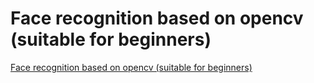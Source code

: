 # Face recognition based on opencv (suitable for beginners)
[Face recognition based on opencv (suitable for beginners)](https://aiwithcloud.com/2022/09/15/face_recognition_based_on_opencv_suitable_for_beginners/)